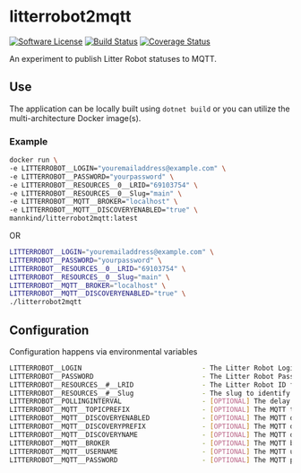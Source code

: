 # litterrobot2mqtt

[![Software
License](https://img.shields.io/badge/License-MIT-orange.svg?style=flat-square)](https://github.com/mannkind/litterrobot2mqtt/blob/master/LICENSE.md)
[![Build Status](https://github.com/mannkind/litterrobot2mqtt/workflows/Main%20Workflow/badge.svg)](https://github.com/mannkind/litterrobot2mqtt/actions)
[![Coverage Status](https://img.shields.io/codecov/c/github/mannkind/litterrobot2mqtt/master.svg)](http://codecov.io/github/mannkind/litterrobot2mqtt?branch=master)

An experiment to publish Litter Robot statuses to MQTT.

## Use

The application can be locally built using `dotnet build` or you can utilize the multi-architecture Docker image(s).

### Example

```bash
docker run \
-e LITTERROBOT__LOGIN="youremailaddress@example.com" \
-e LITTERROBOT__PASSWORD="yourpassword" \
-e LITTERROBOT__RESOURCES__0__LRID="69103754" \
-e LITTERROBOT__RESOURCES__0__Slug="main" \
-e LITTERROBOT__MQTT__BROKER="localhost" \
-e LITTERROBOT__MQTT__DISCOVERYENABLED="true" \
mannkind/litterrobot2mqtt:latest
```

OR

```bash
LITTERROBOT__LOGIN="youremailaddress@example.com" \
LITTERROBOT__PASSWORD="yourpassword" \
LITTERROBOT__RESOURCES__0__LRID="69103754" \
LITTERROBOT__RESOURCES__0__Slug="main" \
LITTERROBOT__MQTT__BROKER="localhost" \
LITTERROBOT__MQTT__DISCOVERYENABLED="true" \
./litterrobot2mqtt 
```


## Configuration

Configuration happens via environmental variables

```bash
LITTERROBOT__LOGIN                              - The Litter Robot Login
LITTERROBOT__PASSWORD                           - The Litter Robot Password
LITTERROBOT__RESOURCES__#__LRID                 - The Litter Robot ID for a specific Litter Robot
LITTERROBOT__RESOURCES__#__Slug                 - The slug to identify the specific Litter Robot ID
LITTERROBOT__POLLINGINTERVAL                    - [OPTIONAL] The delay between litter robot status lookups, defaults to "0.00:00:31"
LITTERROBOT__MQTT__TOPICPREFIX                  - [OPTIONAL] The MQTT topic on which to publish the collection lookup results, defaults to "home/litterrobot"
LITTERROBOT__MQTT__DISCOVERYENABLED             - [OPTIONAL] The MQTT discovery flag for Home Assistant, defaults to false
LITTERROBOT__MQTT__DISCOVERYPREFIX              - [OPTIONAL] The MQTT discovery prefix for Home Assistant, defaults to "homeassistant"
LITTERROBOT__MQTT__DISCOVERYNAME                - [OPTIONAL] The MQTT discovery name for Home Assistant, defaults to "litterrobot"
LITTERROBOT__MQTT__BROKER                       - [OPTIONAL] The MQTT broker, defaults to "test.mosquitto.org"
LITTERROBOT__MQTT__USERNAME                     - [OPTIONAL] The MQTT username, default to ""
LITTERROBOT__MQTT__PASSWORD                     - [OPTIONAL] The MQTT password, default to ""
```
